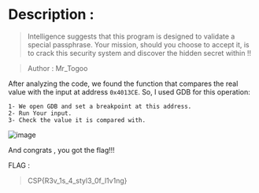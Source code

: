 # Description :

>Intelligence suggests that this program is designed to validate a special passphrase. Your mission, should you choose to accept it, is to crack this security system and discover the hidden secret within !!

> Author : Mr_Togoo

After analyzing the code, we found the function that compares the real value with the input at address `0x4013CE`. So, I used GDB for this operation:

    1- We open GDB and set a breakpoint at this address.
    2- Run Your input.
    3- Check the value it is compared with.


![image](https://github.com/user-attachments/assets/70606ddd-84ea-436e-aa98-afcbaaef50b1)

And congrats , you got the flag!!!

FLAG : 
>CSP{R3v_1s_4_styl3_0f_l1v1ng}
